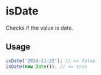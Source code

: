 # isDate

Checks if the value is date.

## Usage

```js
isDate('2014-11-22'); // => false
isDate(new Date()); // => true
```